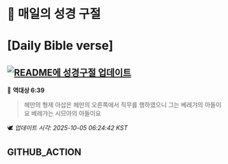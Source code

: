 # 🙏 매일의 성경 구절
# [Daily Bible verse]
## [![README에 성경구절 업데이트](https://github.com/DONGSUKA/first_test/actions/workflows/update-readme-bible.yml/badge.svg)](https://github.com/DONGSUKA/first_test/actions/workflows/update-readme-bible.yml)
<!-- START_BIBLE_VERSE -->
📖 **역대상 6:39**
> 헤만의 형제 아삽은 헤만의 오른쪽에서 직무를 행하였으니 그는 베레갸의 아들이요 베레갸는 시므아의 아들이요

🕊️ _업데이트 시각: 2025-10-05 06:24:42 KST_
  <!-- END_BIBLE_VERSE -->
## GITHUB_ACTION
